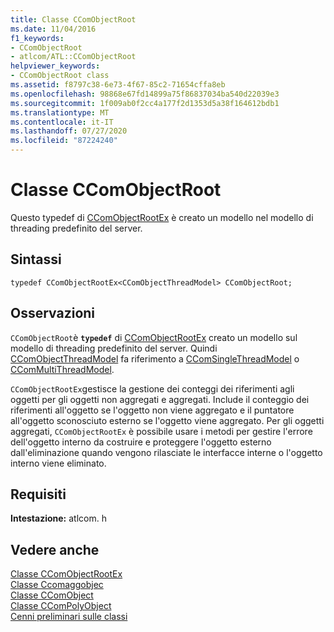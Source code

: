 ```yaml
---
title: Classe CComObjectRoot
ms.date: 11/04/2016
f1_keywords:
- CComObjectRoot
- atlcom/ATL::CComObjectRoot
helpviewer_keywords:
- CComObjectRoot class
ms.assetid: f8797c38-6e73-4f67-85c2-71654cffa8eb
ms.openlocfilehash: 98868e67fd14899a75f86837034ba540d22039e3
ms.sourcegitcommit: 1f009ab0f2cc4a177f2d1353d5a38f164612bdb1
ms.translationtype: MT
ms.contentlocale: it-IT
ms.lasthandoff: 07/27/2020
ms.locfileid: "87224240"
---
```

# <a name="ccomobjectroot-class"></a>Classe CComObjectRoot

Questo typedef di [CComObjectRootEx](../../atl/reference/ccomobjectrootex-class.md) è creato un modello nel modello di threading predefinito del server.

## <a name="syntax"></a>Sintassi

```
typedef CComObjectRootEx<CComObjectThreadModel> CComObjectRoot;
```

## <a name="remarks"></a>Osservazioni

`CComObjectRoot`è **`typedef`** di [CComObjectRootEx](../../atl/reference/ccomobjectrootex-class.md) creato un modello sul modello di threading predefinito del server. Quindi [CComObjectThreadModel](atl-typedefs.md#ccomobjectthreadmodel) fa riferimento a [CComSingleThreadModel](../../atl/reference/ccomsinglethreadmodel-class.md) o [CComMultiThreadModel](../../atl/reference/ccommultithreadmodel-class.md).

`CComObjectRootEx`gestisce la gestione dei conteggi dei riferimenti agli oggetti per gli oggetti non aggregati e aggregati. Include il conteggio dei riferimenti all'oggetto se l'oggetto non viene aggregato e il puntatore all'oggetto sconosciuto esterno se l'oggetto viene aggregato. Per gli oggetti aggregati, `CComObjectRootEx` è possibile usare i metodi per gestire l'errore dell'oggetto interno da costruire e proteggere l'oggetto esterno dall'eliminazione quando vengono rilasciate le interfacce interne o l'oggetto interno viene eliminato.

## <a name="requirements"></a>Requisiti

**Intestazione:** atlcom. h

## <a name="see-also"></a>Vedere anche

[Classe CComObjectRootEx](../../atl/reference/ccomobjectrootex-class.md)<br/>
[Classe Ccomaggobjec](../../atl/reference/ccomaggobject-class.md)<br/>
[Classe CComObject](../../atl/reference/ccomobject-class.md)<br/>
[Classe CComPolyObject](../../atl/reference/ccompolyobject-class.md)<br/>
[Cenni preliminari sulle classi](../../atl/atl-class-overview.md)
